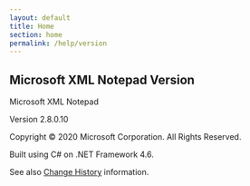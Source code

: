 ```yaml
---
layout: default
title: Home
section: home
permalink: /help/version
---
```


## Microsoft XML Notepad Version

Microsoft XML Notepad

Version 2.8.0.10

Copyright © 2020 Microsoft Corporation. All Rights Reserved.

Built using C# on .NET Framework 4.6.

See also [Change History](http://www.lovettsoftware.com/downloads/xmlnotepad/Updates.xml) information.
